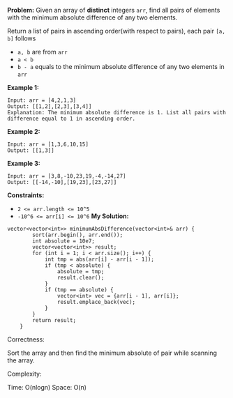 **Problem:**
Given an array of **distinct** integers `arr`, find all pairs of elements with the minimum absolute difference of any two elements. 

Return a list of pairs in ascending order(with respect to pairs), each pair `[a, b]` follows

- `a, b` are from `arr`
- `a < b`
- `b - a` equals to the minimum absolute difference of any two elements in `arr`

 

**Example 1:**

```
Input: arr = [4,2,1,3]
Output: [[1,2],[2,3],[3,4]]
Explanation: The minimum absolute difference is 1. List all pairs with difference equal to 1 in ascending order.
```

**Example 2:**

```
Input: arr = [1,3,6,10,15]
Output: [[1,3]]
```

**Example 3:**

```
Input: arr = [3,8,-10,23,19,-4,-14,27]
Output: [[-14,-10],[19,23],[23,27]]
```

 

**Constraints:**

- `2 <= arr.length <= 10^5`
- `-10^6 <= arr[i] <= 10^6`
**My Solution:**
```
vector<vector<int>> minimumAbsDifference(vector<int>& arr) {
        sort(arr.begin(), arr.end());
        int absolute = 10e7;
        vector<vector<int>> result;
        for (int i = 1; i < arr.size(); i++) {
            int tmp = abs(arr[i] - arr[i - 1]);
            if (tmp < absolute) {
                absolute = tmp;
                result.clear();
            }
            if (tmp == absolute) {
                vector<int> vec = {arr[i - 1], arr[i]};
                result.emplace_back(vec);
            }
        }
        return result;
    }
```
Correctness:

Sort the array and then find the minimum absolute of pair while scanning the array. 

Complexity:

Time: O(nlogn)
Space: O(n)